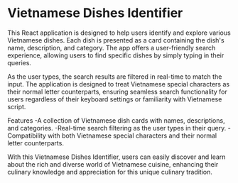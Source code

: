 # Vietnamese Dishes Identifier


This React application is designed to help users identify and explore various Vietnamese dishes. Each dish is presented as a card containing the dish's name, description, and category. The app offers a user-friendly search experience, allowing users to find specific dishes by simply typing in their queries.

As the user types, the search results are filtered in real-time to match the input. The application is designed to treat Vietnamese special characters as their normal letter counterparts, ensuring seamless search functionality for users regardless of their keyboard settings or familiarity with Vietnamese script.

Features
-A collection of Vietnamese dish cards with names, descriptions, and categories.
-Real-time search filtering as the user types in their query.
-Compatibility with both Vietnamese special characters and their normal letter counterparts.

With this Vietnamese Dishes Identifier, users can easily discover and learn about the rich and diverse world of Vietnamese cuisine, enhancing their culinary knowledge and appreciation for this unique culinary tradition.
